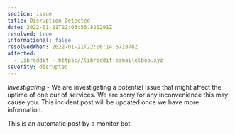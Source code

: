 ```yaml
---
section: issue
title: Disruption Detected
date: 2022-01-21T22:03:56.820291Z
resolved: true
informational: false
resolvedWhen: 2022-01-21T22:06:14.671878Z
affected:
  - Libreddit - https://libreddit.esmailelbob.xyz
severity: disrupted
---
```

*Investigating* - We are investigating a potential issue that might affect the uptime of one our of services. We are sorry for any inconvenience this may cause you. This incident post will be updated once we have more information.

This is an automatic post by a monitor bot.
        